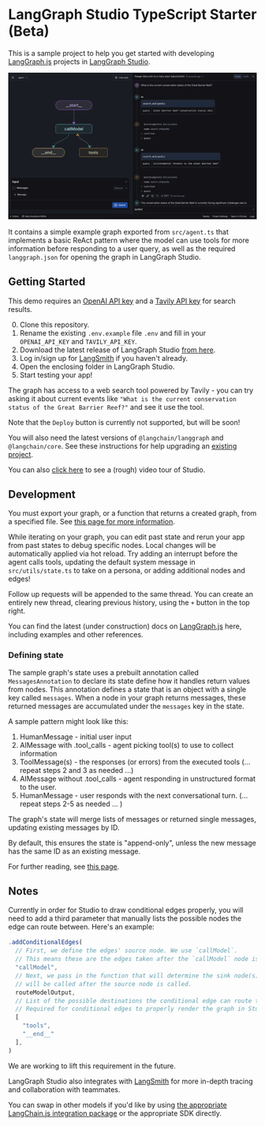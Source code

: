# LangGraph Studio TypeScript Starter (Beta)

This is a sample project to help you get started with developing [LangGraph.js](https://github.com/langchain-ai/langgraphjs) projects in [LangGraph Studio](https://github.com/langchain-ai/langgraph-studio).

![](/static/studio.png)

It contains a simple example graph exported from `src/agent.ts` that implements a basic ReAct pattern where the model can use tools for more information before responding to a user query, as well as the required `langgraph.json` for opening the graph in LangGraph Studio.

## Getting Started

This demo requires an [OpenAI API key](https://openai.com/) and a [Tavily API key](https://tavily.com/) for search results.

0. Clone this repository.
1. Rename the existing `.env.example` file `.env` and fill in your `OPENAI_API_KEY` and `TAVILY_API_KEY`.
2. Download the latest release of LangGraph Studio [from here](https://github.com/langchain-ai/langgraph-studio/releases).
3. Log in/sign up for [LangSmith](https://smith.langchain.com/) if you haven't already.
4. Open the enclosing folder in LangGraph Studio.
5. Start testing your app!

The graph has access to a web search tool powered by Tavily - you can try asking it about current events like `"What is the current conservation status of the Great Barrier Reef?"` and see it use the tool.

Note that the `Deploy` button is currently not supported, but will be soon!

You will also need the latest versions of `@langchain/langgraph` and `@langchain/core`. See these instructions for help upgrading an [existing project](https://langchain-ai.github.io/langgraphjs/how-tos/manage-ecosystem-dependencies/).

You can also [click here](https://www.loom.com/share/81cafa32d57f4933bd5d9b08c70f460c?sid=4ebcb366-f27a-4c49-854d-169106b4f6fe) to see a (rough) video tour of Studio.

## Development

You must export your graph, or a function that returns a created graph, from a specified file. See [this page for more information](https://langchain-ai.github.io/langgraph/cloud/reference/cli/#configuration-file).

While iterating on your graph, you can edit past state and rerun your app from past states to debug specific nodes. Local changes will be automatically applied via hot reload. Try adding an interrupt before the agent calls tools, updating the default system message in `src/utils/state.ts` to take on a persona, or adding additional nodes and edges!

Follow up requests will be appended to the same thread. You can create an entirely new thread, clearing previous history, using the `+` button in the top right.

You can find the latest (under construction) docs on [LangGraph.js](https://langchain-ai.github.io/langgraphjs/) here, including examples and other references.

### Defining state

The sample graph's state uses a prebuilt annotation called `MessagesAnnotation` to declare its state define how it handles return values from nodes. This annotation defines a state that is an object with a single key called `messages`. When a node in your graph returns messages, these returned messages are accumulated under the `messages` key in the state.

A sample pattern might look like this:

1. HumanMessage - initial user input
2. AIMessage with .tool_calls - agent picking tool(s) to use to collect information
3. ToolMessage(s) - the responses (or errors) from the executed tools
    (... repeat steps 2 and 3 as needed ...)
4. AIMessage without .tool_calls - agent responding in unstructured format to the user.
5. HumanMessage - user responds with the next conversational turn.
    (... repeat steps 2-5 as needed ... )

The graph's state will merge lists of messages or returned single messages, updating existing messages by ID.

By default, this ensures the state is "append-only", unless the new message has the same ID as an existing message.

For further reading, see [this page](https://langchain-ai.github.io/langgraphjs/how-tos/define-state/#getting-started).

## Notes

Currently in order for Studio to draw conditional edges properly, you will need to add a third parameter that manually lists the possible nodes the edge can route between. Here's an example:

```ts
.addConditionalEdges(
  // First, we define the edges' source node. We use `callModel`.
  // This means these are the edges taken after the `callModel` node is called.
  "callModel",
  // Next, we pass in the function that will determine the sink node(s), which
  // will be called after the source node is called.
  routeModelOutput,
  // List of the possible destinations the conditional edge can route to.
  // Required for conditional edges to properly render the graph in Studio
  [
    "tools",
    "__end__"
  ],
)
```

We are working to lift this requirement in the future.

LangGraph Studio also integrates with [LangSmith](https://smith.langchain.com/) for more in-depth tracing and collaboration with teammates.

You can swap in other models if you'd like by using [the appropriate LangChain.js integration package](https://js.langchain.com/v0.2/docs/integrations/chat/) or the appropriate SDK directly.
